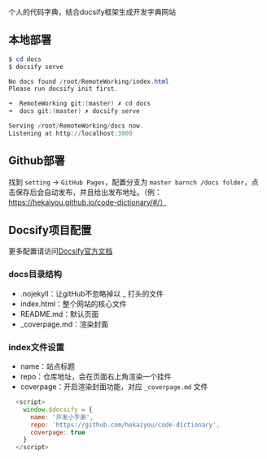 个人的代码字典，结合docsify框架生成开发字典网站

## 本地部署

```powershell
$ cd docs
$ docsify serve

No docs found /root/RemoteWorking/index.html
Please run docsify init first.

➜  RemoteWorking git:(master) ✗ cd docs
➜  docs git:(master) ✗ docsify serve

Serving /root/RemoteWorking/docs now.
Listening at http://localhost:3000
```

## Github部署

找到 `setting` -> `GitHub Pages`，配置分支为 `master barnch /docs folder`，点击保存后会自动发布，并且给出发布地址。（例：https://hekaiyou.github.io/code-dictionary/#/）

## Docsify项目配置

更多配置请访问[Docsify官方文档](https://docsify.js.org/#/zh-cn/quickstart)

### docs目录结构

 - .nojekyll：让gitHub不忽略掉以 _ 打头的文件
 - index.html：整个网站的核心文件
 - README.md：默认页面
 - _coverpage.md：渲染封面

### index文件设置

- name：站点标题
- repo：仓库地址，会在页面右上角渲染一个挂件
- coverpage：开启渲染封面功能，对应 `_coverpage.md` 文件

```javascript
  <script>
    window.$docsify = {
      name: '开发小手册',
      repo: 'https://github.com/hekaiyou/code-dictionary',
      coverpage: true
    }
  </script>
```